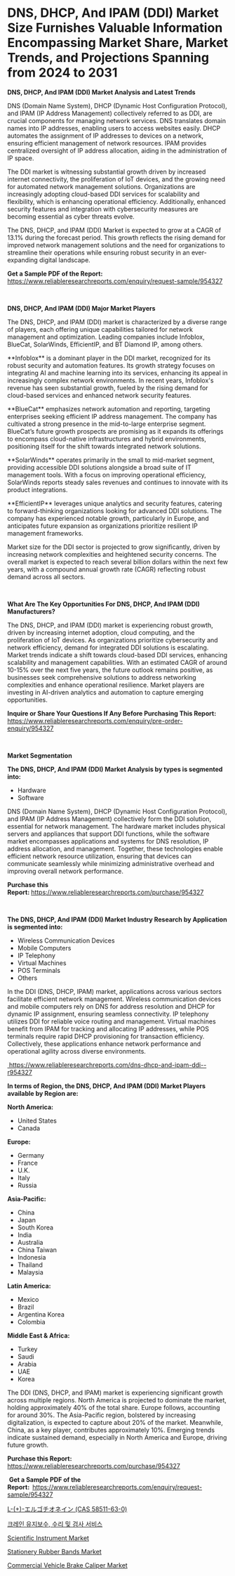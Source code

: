 <p><h1>DNS, DHCP, And IPAM (DDI) Market Size Furnishes Valuable Information Encompassing Market Share, Market Trends, and Projections Spanning from 2024 to 2031</h1></p><p><strong>DNS, DHCP, And IPAM (DDI) Market Analysis and Latest Trends</strong></p>
<p><p>DNS (Domain Name System), DHCP (Dynamic Host Configuration Protocol), and IPAM (IP Address Management) collectively referred to as DDI, are crucial components for managing network services. DNS translates domain names into IP addresses, enabling users to access websites easily. DHCP automates the assignment of IP addresses to devices on a network, ensuring efficient management of network resources. IPAM provides centralized oversight of IP address allocation, aiding in the administration of IP space.</p><p>The DDI market is witnessing substantial growth driven by increased internet connectivity, the proliferation of IoT devices, and the growing need for automated network management solutions. Organizations are increasingly adopting cloud-based DDI services for scalability and flexibility, which is enhancing operational efficiency. Additionally, enhanced security features and integration with cybersecurity measures are becoming essential as cyber threats evolve.</p><p>The DNS, DHCP, and IPAM (DDI) Market is expected to grow at a CAGR of 13.1% during the forecast period. This growth reflects the rising demand for improved network management solutions and the need for organizations to streamline their operations while ensuring robust security in an ever-expanding digital landscape.</p></p>
<p><strong>Get a Sample PDF of the Report:&nbsp;</strong> <a href="https://www.reliableresearchreports.com/enquiry/request-sample/954327">https://www.reliableresearchreports.com/enquiry/request-sample/954327</a></p>
<p>&nbsp;</p>
<p><strong>DNS, DHCP, And IPAM (DDI) Major Market Players</strong></p>
<p><p>The DNS, DHCP, and IPAM (DDI) market is characterized by a diverse range of players, each offering unique capabilities tailored for network management and optimization. Leading companies include Infoblox, BlueCat, SolarWinds, EfficientIP, and BT Diamond IP, among others.</p><p>**Infoblox** is a dominant player in the DDI market, recognized for its robust security and automation features. Its growth strategy focuses on integrating AI and machine learning into its services, enhancing its appeal in increasingly complex network environments. In recent years, Infoblox's revenue has seen substantial growth, fueled by the rising demand for cloud-based services and enhanced network security features.</p><p>**BlueCat** emphasizes network automation and reporting, targeting enterprises seeking efficient IP address management. The company has cultivated a strong presence in the mid-to-large enterprise segment. BlueCat’s future growth prospects are promising as it expands its offerings to encompass cloud-native infrastructures and hybrid environments, positioning itself for the shift towards integrated network solutions.</p><p>**SolarWinds** operates primarily in the small to mid-market segment, providing accessible DDI solutions alongside a broad suite of IT management tools. With a focus on improving operational efficiency, SolarWinds reports steady sales revenues and continues to innovate with its product integrations.</p><p>**EfficientIP** leverages unique analytics and security features, catering to forward-thinking organizations looking for advanced DDI solutions. The company has experienced notable growth, particularly in Europe, and anticipates future expansion as organizations prioritize resilient IP management frameworks.</p><p>Market size for the DDI sector is projected to grow significantly, driven by increasing network complexities and heightened security concerns. The overall market is expected to reach several billion dollars within the next few years, with a compound annual growth rate (CAGR) reflecting robust demand across all sectors.</p></p>
<p>&nbsp;</p>
<p><strong>What Are The Key Opportunities For DNS, DHCP, And IPAM (DDI) Manufacturers?</strong></p>
<p><p>The DNS, DHCP, and IPAM (DDI) market is experiencing robust growth, driven by increasing internet adoption, cloud computing, and the proliferation of IoT devices. As organizations prioritize cybersecurity and network efficiency, demand for integrated DDI solutions is escalating. Market trends indicate a shift towards cloud-based DDI services, enhancing scalability and management capabilities. With an estimated CAGR of around 10-15% over the next five years, the future outlook remains positive, as businesses seek comprehensive solutions to address networking complexities and enhance operational resilience. Market players are investing in AI-driven analytics and automation to capture emerging opportunities.</p></p>
<p><strong>Inquire or Share Your Questions If Any Before Purchasing This Report:</strong> <a href="https://www.reliableresearchreports.com/enquiry/pre-order-enquiry/954327">https://www.reliableresearchreports.com/enquiry/pre-order-enquiry/954327</a></p>
<p>&nbsp;</p>
<p><strong>Market Segmentation</strong></p>
<p><strong>The DNS, DHCP, And IPAM (DDI) Market Analysis by types is segmented into:</strong></p>
<p><ul><li>Hardware</li><li>Software</li></ul></p>
<p><p>DNS (Domain Name System), DHCP (Dynamic Host Configuration Protocol), and IPAM (IP Address Management) collectively form the DDI solution, essential for network management. The hardware market includes physical servers and appliances that support DDI functions, while the software market encompasses applications and systems for DNS resolution, IP address allocation, and management. Together, these technologies enable efficient network resource utilization, ensuring that devices can communicate seamlessly while minimizing administrative overhead and improving overall network performance.</p></p>
<p><strong>Purchase this Report:&nbsp;</strong><a href="https://www.reliableresearchreports.com/purchase/954327">https://www.reliableresearchreports.com/purchase/954327</a></p>
<p>&nbsp;</p>
<p><strong>The DNS, DHCP, And IPAM (DDI) Market Industry Research by Application is segmented into:</strong></p>
<p><ul><li>Wireless Communication Devices</li><li>Mobile Computers</li><li>IP Telephony</li><li>Virtual Machines</li><li>POS Terminals</li><li>Others</li></ul></p>
<p><p>In the DDI (DNS, DHCP, IPAM) market, applications across various sectors facilitate efficient network management. Wireless communication devices and mobile computers rely on DNS for address resolution and DHCP for dynamic IP assignment, ensuring seamless connectivity. IP telephony utilizes DDI for reliable voice routing and management. Virtual machines benefit from IPAM for tracking and allocating IP addresses, while POS terminals require rapid DHCP provisioning for transaction efficiency. Collectively, these applications enhance network performance and operational agility across diverse environments.</p></p>
<p><a href="https://www.reliableresearchreports.com/dns-dhcp-and-ipam-ddi--r954327">&nbsp;https://www.reliableresearchreports.com/dns-dhcp-and-ipam-ddi--r954327</a></p>
<p><strong>In terms of Region, the DNS, DHCP, And IPAM (DDI) Market Players available by Region are:</strong></p>
<p>
    <p> <strong> North America: </strong>
        <ul>
            <li>United States</li>
            <li>Canada</li>
        </ul>
        </p> 
    <p> <strong> Europe: </strong>
        <ul>
            <li>Germany</li>
            <li>France</li>
            <li>U.K.</li>
            <li>Italy</li>
            <li>Russia</li>
        </ul>
        </p> 
    <p> <strong> Asia-Pacific: </strong>
        <ul>
            <li>China</li>
            <li>Japan</li>
            <li>South Korea</li>
            <li>India</li>
            <li>Australia</li>
            <li>China Taiwan</li>
            <li>Indonesia</li>
            <li>Thailand</li>
            <li>Malaysia</li>
        </ul>
        </p> 
    <p> <strong> Latin America: </strong>
        <ul>
            <li>Mexico</li>
            <li>Brazil</li>
            <li>Argentina Korea</li>
            <li>Colombia</li>
        </ul>
        </p> 
    <p> <strong> Middle East & Africa: </strong>
        <ul>
            <li>Turkey</li>
            <li>Saudi</li>
            <li>Arabia</li>
            <li>UAE</li>
            <li>Korea</li>
        </ul>
    </p>
    </p>
<p><p>The DDI (DNS, DHCP, and IPAM) market is experiencing significant growth across multiple regions. North America is projected to dominate the market, holding approximately 40% of the total share. Europe follows, accounting for around 30%. The Asia-Pacific region, bolstered by increasing digitalization, is expected to capture about 20% of the market. Meanwhile, China, as a key player, contributes approximately 10%. Emerging trends indicate sustained demand, especially in North America and Europe, driving future growth.</p></p>
<p><strong>Purchase this Report: </strong><a href="https://www.reliableresearchreports.com/purchase/954327">https://www.reliableresearchreports.com/purchase/954327</a></p>
<p>&nbsp;<strong>Get a Sample PDF of the Report:&nbsp;&nbsp;</strong><a href="https://www.reliableresearchreports.com/enquiry/request-sample/954327">https://www.reliableresearchreports.com/enquiry/request-sample/954327</a></p>
<p><strong></strong></p>
<p><p><a href="https://medium.com/@gla8aaroyals/l-ergothioneine-cas-58511-63-0-market-%E3%81%AF-%E3%82%B3%E3%82%B9%E3%83%88%E7%AE%A1%E7%90%86%E3%81%A8%E5%8A%B9%E7%8E%87%E5%90%91%E4%B8%8A%E3%82%92%E5%84%AA%E5%85%88%E3%81%97%E3%81%BE%E3%81%99-%E3%81%95%E3%82%89%E3%81%AB-%E5%A0%B1%E5%91%8A%E6%9B%B8%E3%81%AF%E5%B8%82%E5%A0%B4%E3%81%AE%E9%9C%80%E8%A6%81%E9%9D%A2%E3%81%A8%E4%BE%9B%E7%B5%A6%E9%9D%A2%E3%81%AE%E4%B8%A1%E6%96%B9%E3%82%92%E3%82%AB%E3%83%90%E3%83%BC%E3%81%97%E3%81%A6%E3%81%84%E3%81%BE%E3%81%99-c0dd63c7277c">L-(+)-エルゴチオネイン (CAS 58511-63-0)</a></p><p><a href="https://medium.com/@conradkirrlin76575/%ED%81%AC%EB%A0%88%EC%9D%B8-%EC%9C%A0%EC%A7%80%EB%B3%B4%EC%88%98-%EC%88%98%EB%A6%AC-%EB%B0%8F-%EC%A0%90%EA%B2%80-%EC%84%9C%EB%B9%84%EC%8A%A4-%EC%8B%9C%EC%9E%A5-%EC%A0%84%EB%A7%9D-%EB%B0%8F-%EC%8B%9C%EC%9E%A5-%EC%A0%90%EC%9C%A0%EC%9C%A8-%EB%B6%84%EC%84%9D-%EC%84%B1%EC%9E%A5-%EC%B6%94%EC%84%B8-%EB%B0%8F-%EC%8B%9C%EC%9E%A5-%EC%98%88%EC%B8%A1-2024-2031-45afe0a99107">크레인 유지보수, 수리 및 검사 서비스</a></p><p><a href="https://medium.com/@edward.butler98876/the-market-study-covers-the-scientific-instrument-market-across-various-segments-5a3c9759d0c7">Scientific Instrument Market</a></p><p><a href="https://www.linkedin.com/pulse/stationery-rubber-bands-market-global-insights-regional-analysis-ifoof?trackingId=Tc1MVg%2B7Syaxl3V9qEJraA%3D%3D">Stationery Rubber Bands Market</a></p><p><a href="https://issuu.com/reportprime-2/docs/commercial-vehicle-brake-caliper-ma_0a1cefab686d01">Commercial Vehicle Brake Caliper Market</a></p></p>